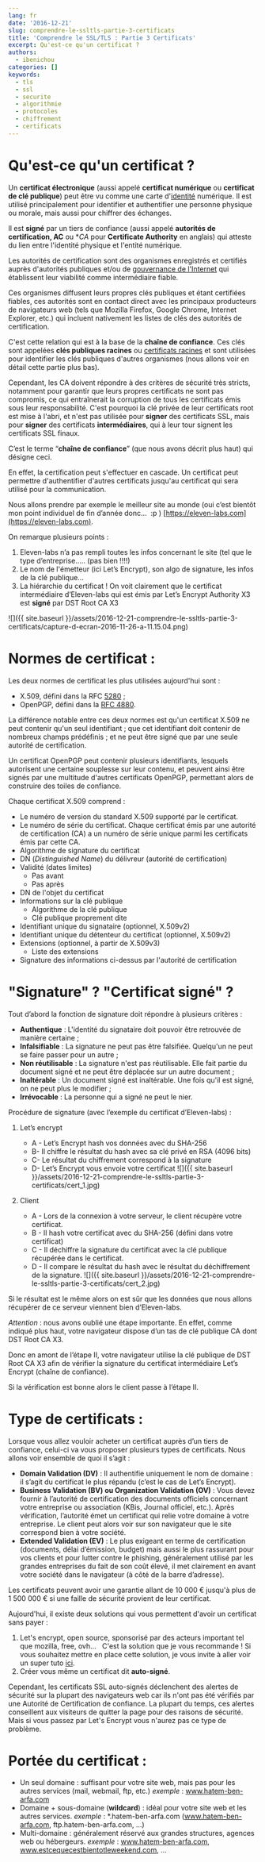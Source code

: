 ```yaml
---
lang: fr
date: '2016-12-21'
slug: comprendre-le-ssltls-partie-3-certificats
title: 'Comprendre le SSL/TLS : Partie 3 Certificats'
excerpt: Qu'est-ce qu'un certificat ?
authors:
  - ibenichou
categories: []
keywords:
  - tls
  - ssl
  - securite
  - algorithmie
  - protocoles
  - chiffrement
  - certificats
---
```


# Qu'est-ce qu'un certificat ?

Un **certificat électronique** (aussi appelé **certificat numérique** ou **certificat de clé publique**) peut être vu comme une carte d'[identité](https://fr.wikipedia.org/wiki/Identit%C3%A9_num%C3%A9rique_(Internet)) numérique. Il est utilisé principalement pour identifier et authentifier une personne physique ou morale, mais aussi pour chiffrer des échanges.

Il est **signé** par un tiers de confiance (aussi appelé **autorités de certification, AC** ou **CA* pour **Certificate Authority** en anglais) qui atteste du lien entre l'identité physique et l'entité numérique.

Les autorités de certification sont des organismes enregistrés et certifiés auprès d'autorités publiques et/ou de [gouvernance de l'Internet](https://fr.wikipedia.org/wiki/Gouvernance_d%27Internet) qui établissent leur viabilité comme intermédiaire fiable.

Ces organismes diffusent leurs propres clés publiques et étant certifiées fiables, ces autorités sont en contact direct avec les principaux producteurs de navigateurs web (tels que Mozilla Firefox, Google Chrome, Internet Explorer, etc.) qui incluent nativement les listes de clés des autorités de certification.

C'est cette relation qui est à la base de la **chaîne de confiance**. Ces clés sont appelées **clés publiques racines** ou [certificats racines](https://fr.wikipedia.org/wiki/Certificat_racine) et sont utilisées pour identifier les clés publiques d'autres organismes (nous allons voir en détail cette partie plus bas).

Cependant, les CA doivent répondre à des critères de sécurité très stricts, notamment pour garantir que leurs propres certificats ne sont pas compromis, ce qui entraînerait la corruption de tous les certificats émis sous leur responsabilité. C'est pourquoi la clé privée de leur certificats root est mise à l'abri, et n'est pas utilisée pour **signer** des certificats SSL, mais pour **signer** des certificats **intermédiaires**, qui à leur tour signent les certificats SSL finaux.

C’est le terme “**chaîne de confiance**” (que nous avons décrit plus haut) qui désigne ceci.

En effet, la certification peut s'effectuer en cascade. Un certificat peut permettre d'authentifier d'autres certificats jusqu'au certificat qui sera utilisé pour la communication.

Nous allons prendre par exemple le meilleur site au monde (oui c’est bientôt mon point individuel de fin d’année donc…  :p ) [https://eleven-labs.com](https://eleven-labs.com).

On remarque plusieurs points :
1. Eleven-labs n’a pas rempli toutes les infos concernant le site (tel que le type d’entreprise..... (pas bien !!!!)
2. Le nom de l'émetteur (ici Let’s Encrypt), son algo de signature, les infos de la clé publique…
3. La hiérarchie du certificat ! On voit clairement que le certificat intermédiaire d’Eleven-labs qui est émis par Let’s Encrypt Authority X3 est **signé** par DST Root CA X3

![]({{ site.baseurl }}/assets/2016-12-21-comprendre-le-ssltls-partie-3-certificats/capture-d-ecran-2016-11-26-a-11.15.04.png)

# Normes de certificat :

Les deux normes de certificat les plus utilisées aujourd'hui sont :
* X.509, défini dans la RFC [5280](https://tools.ietf.org/html/rfc5280) ;
* OpenPGP, défini dans la [RFC 4880](https://tools.ietf.org/html/rfc4880RFC).


La différence notable entre ces deux normes est qu'un certificat X.509 ne peut contenir qu'un seul identifiant ; que cet identifiant doit contenir de nombreux champs prédéfinis ; et ne peut être signé que par une seule autorité de certification.

Un certificat OpenPGP peut contenir plusieurs identifiants, lesquels autorisent une certaine souplesse sur leur contenu, et peuvent ainsi être signés par une multitude d'autres certificats OpenPGP, permettant alors de construire des toiles de confiance.

Chaque certificat X.509 comprend :

* Le numéro de version du standard X.509 supporté par le certificat.
* Le numéro de série du certificat. Chaque certificat émis par une autorité de certification (CA) a un numéro de série unique parmi les certificats émis par cette CA.
* Algorithme de signature du certificat
* DN (*Distinguished Name*) du délivreur (autorité de certification)
* Validité (dates limites)
    * Pas avant
    * Pas après
* DN de l'objet du certificat
* Informations sur la clé publique
    * Algorithme de la clé publique
    * Clé publique proprement dite
* Identifiant unique du signataire (optionnel, X.509v2)
* Identifiant unique du détenteur du certificat (optionnel, X.509v2)
* Extensions (optionnel, à partir de X.509v3)
    * Liste des extensions
* Signature des informations ci-dessus par l'autorité de certification

# "Signature" ? "Certificat signé" ?

Tout d’abord la fonction de signature doit répondre à plusieurs critères :

* **Authentique** : L'identité du signataire doit pouvoir être retrouvée de manière certaine ;
* **Infalsifiable** : La signature ne peut pas être falsifiée. Quelqu'un ne peut se faire passer pour un autre ;
* **Non réutilisable** : La signature n'est pas réutilisable. Elle fait partie du document signé et ne peut être déplacée sur un autre document ;
* **Inaltérable** : Un document signé est inaltérable. Une fois qu'il est signé, on ne peut plus le modifier ;
* **Irrévocable** : La personne qui a signé ne peut le nier.

Procédure de signature (avec l’exemple du certificat d’Eleven-labs) :

1. Let’s encrypt
    * A - Let’s Encrypt hash vos données avec du SHA-256
    * B- Il chiffre le résultat du hash avec sa clé privé en RSA (4096 bits)
    * C- Le résultat du chiffrement correspond à la signature
    * D- Let’s Encrypt vous envoie votre certificat ![]({{ site.baseurl }}/assets/2016-12-21-comprendre-le-ssltls-partie-3-certificats/cert_1.jpg)

2. Client
    * A - Lors de la connexion à votre serveur, le client récupère votre certificat.
    * B - Il hash votre certificat avec du SHA-256 (défini dans votre certificat)
    * C - Il déchiffre la signature du certificat avec la clé publique récupérée dans le certificat.
    * D - Il compare le résultat du hash avec le résultat du déchiffrement de la signature. ![]({{ site.baseurl }}/assets/2016-12-21-comprendre-le-ssltls-partie-3-certificats/cert_2.jpg)


Si le résultat est le même alors on est sûr que les données que nous allons récupérer de ce serveur viennent bien d’Eleven-labs.

*Attention* : nous avons oublié une étape importante. En effet, comme indiqué plus haut, votre navigateur dispose d’un tas de clé publique CA dont DST Root CA X3.

Donc en amont de l’étape II, votre navigateur utilise la clé publique de DST Root CA X3 afin de vérifier la signature du certificat intermédiaire Let’s Encrypt (chaîne de confiance).

Si la vérification est bonne alors le client passe à l’étape II.

# Type de certificats :

Lorsque vous allez vouloir acheter un certificat auprès d’un tiers de confiance, celui-ci va vous proposer plusieurs types de certificats. Nous allons voir ensemble de quoi il s’agit :
* **Domain Validation (DV)** : Il authentifie uniquement le nom de domaine : il s’agit du certificat le plus répandu (c’est le cas de Let’s Encrypt).
* **Business Validation (BV) ou Organization Validation (OV)** : Vous devez fournir à l’autorité de certification des documents officiels concernant votre entreprise ou association (KBis, Journal officiel, etc.). Après vérification, l’autorité émet un certificat qui relie votre domaine à votre entreprise. Le client peut alors voir sur son navigateur que le site correspond bien à votre société.
* **Extended Validation (EV)** : Le plus exigeant en terme de certification (documents, délai d’émission, budget) mais aussi le plus rassurant pour vos clients et pour lutter contre le phishing, généralement utilisé par les grandes entreprises du fait de son coût élevé, il met clairement en avant votre société dans le navigateur (à côté de la barre d’adresse).

Les certificats peuvent avoir une garantie allant de 10 000 € jusqu'à plus de 1 500 000 € si une faille de sécurité provient de leur certificat.

Aujourd'hui, il existe deux solutions qui vous permettent d'avoir un certificat sans payer :
1. Let's encrypt, open source, sponsorisé par des acteurs important tel que mozilla, free, ovh...   C'est la solution que je vous recommande ! Si vous souhaitez mettre en place cette solution, je vous invite à aller voir un super tuto [ici](https://vincent.composieux.fr/article/installer-configurer-et-renouveller-automatiquement-un-certificat-ssl-let-s-encrypt).
2. Créer vous même un certificat dit **auto-signé**.

Cependant, les certificats SSL auto-signés déclenchent des alertes de sécurité sur la plupart des navigateurs web car ils n'ont pas été vérifiés par une Autorité de Certification de confiance. La plupart du temps, ces alertes conseillent aux visiteurs de quitter la page pour des raisons de sécurité. Mais si vous passez par Let's Encrypt vous n'aurez pas ce type de problème.

# Portée du certificat :

* Un seul domaine : suffisant pour votre site web, mais pas pour les autres services (mail, webmail, ftp, etc.)
*exemple* : www.hatem-ben-arfa.com
* Domaine + sous-domaine (**wildcard**) : idéal pour votre site web et les autres services.
*exemple* : *.hatem-ben-arfa.com (www.hatem-ben-arfa.com, ftp.hatem-ben-arfa.com, ...)
* Multi-domaine : généralement réservé aux grandes structures, agences web ou hébergeurs.
*exemple* : www.hatem-ben-arfa.com, www.estcequecestbientotleweekend.com, ...
